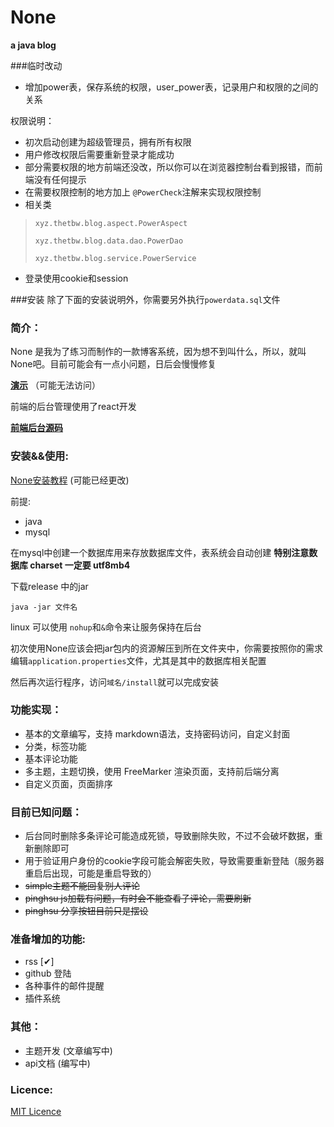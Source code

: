 # **None** 
**a java blog**

###临时改动
* 增加power表，保存系统的权限，user_power表，记录用户和权限的之间的关系

权限说明：

* 初次启动创建为超级管理员，拥有所有权限
* 用户修改权限后需要重新登录才能成功
* 部分需要权限的地方前端还没改，所以你可以在浏览器控制台看到报错，而前端没有任何提示
* 在需要权限控制的地方加上 `@PowerCheck`注解来实现权限控制
* 相关类
 > `xyz.thetbw.blog.aspect.PowerAspect`
 >
 > `xyz.thetbw.blog.data.dao.PowerDao`
 >
 > `xyz.thetbw.blog.service.PowerService`

* 登录使用cookie和session

###安装
除了下面的安装说明外，你需要另外执行`powerdata.sql`文件

### 简介：

None 是我为了练习而制作的一款博客系统，因为想不到叫什么，所以，就叫None吧。目前可能会有一点小问题，日后会慢慢修复

**[演示](http://blog.thetbw.xyz)** （可能无法访问）

前端的后台管理使用了react开发

**[前端后台源码](https://github.com/thetbw/None-admin)**


### 安装&&使用:

[None安装教程](http://blog.thetbw.xyz/article/1) (可能已经更改)

前提:

* java 
* mysql

在mysql中创建一个数据库用来存放数据库文件，表系统会自动创建 **特别注意数据库 charset 一定要 utf8mb4**

下载release 中的jar
```
java -jar 文件名
```
linux 可以使用 `nohup`和`&`命令来让服务保持在后台

初次使用None应该会把jar包内的资源解压到所在文件夹中，你需要按照你的需求编辑`application.properties`文件，尤其是其中的数据库相关配置

然后再次运行程序，访问`域名/install`就可以完成安装

### 功能实现：

* 基本的文章编写，支持 markdown语法，支持密码访问，自定义封面
* 分类，标签功能
* 基本评论功能
* 多主题，主题切换，使用 FreeMarker 渲染页面，支持前后端分离
* 自定义页面，页面排序

### 目前已知问题：

* 后台同时删除多条评论可能造成死锁，导致删除失败，不过不会破坏数据，重新删除即可
* 用于验证用户身份的cookie字段可能会解密失败，导致需要重新登陆（服务器重启后出现，可能是重启导致的）
* ~~simple主题不能回复别人评论~~
* ~~pinghsu js加载有问题，有时会不能查看子评论，需要刷新~~
* ~~pinghsu 分享按钮目前只是摆设~~

### 准备增加的功能:

* rss [✔]
* github 登陆
* 各种事件的邮件提醒
* 插件系统 


### 其他：

* 主题开发 (文章编写中)
* api文档 (编写中)
### Licence:

[MIT Licence](./LICENSE)
